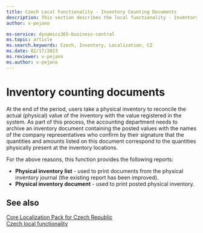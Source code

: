 ```yaml
---
title: Czech Local Functionality - Inventory Counting Documents
description: This section describes the local functionality - Inventory Counting Documents in the Czech version of Business Central.
author: v-pejano

ms-service: dynamics365-business-central
ms.topic: article
ms.search.keywords: Czech, Inventory, Localization, CZ
ms.date: 02/17/2023
ms.reviewer: v-pejano
ms.author: v-pejano
---
```


# Inventory counting documents

At the end of the period, users take a physical inventory to reconcile the actual (physical) value of the inventory with the value registered in the system. As part of this process, the accounting department needs to archive an inventory document containing the posted values with the names of the company representatives who confirm by their signature that the quantities and amounts listed on this document correspond to the quantities physically present at the inventory locations.  

For the above reasons, this function provides the following reports:

- **Physical inventory list** - used to print documents from the physical inventory journal (the existing report has been improved).
- **Physical inventory document** - used to print posted physical inventory.  

## See also

[Core Localization Pack for Czech Republic](ui-extensions-core-localization-pack-cz.md)  
[Czech local functionality](czech-local-functionality.md)  
